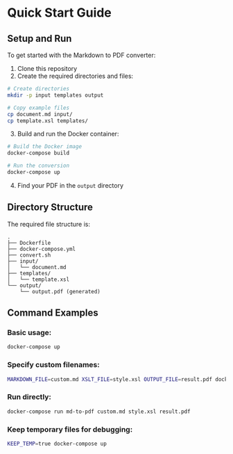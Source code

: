 # Quick Start Guide

## Setup and Run

To get started with the Markdown to PDF converter:

1. Clone this repository
2. Create the required directories and files:

```bash
# Create directories
mkdir -p input templates output

# Copy example files
cp document.md input/
cp template.xsl templates/
```

3. Build and run the Docker container:

```bash
# Build the Docker image
docker-compose build

# Run the conversion
docker-compose up
```

4. Find your PDF in the `output` directory

## Directory Structure

The required file structure is:

```
.
├── Dockerfile
├── docker-compose.yml
├── convert.sh
├── input/
│   └── document.md
├── templates/
│   └── template.xsl
└── output/
    └── output.pdf (generated)
```

## Command Examples

### Basic usage:
```bash
docker-compose up
```

### Specify custom filenames:
```bash
MARKDOWN_FILE=custom.md XSLT_FILE=style.xsl OUTPUT_FILE=result.pdf docker-compose up
```

### Run directly:
```bash
docker-compose run md-to-pdf custom.md style.xsl result.pdf
```

### Keep temporary files for debugging:
```bash
KEEP_TEMP=true docker-compose up
```
